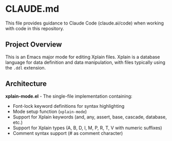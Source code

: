 # CLAUDE.md

This file provides guidance to Claude Code (claude.ai/code) when working with code in this repository.

## Project Overview

This is an Emacs major mode for editing Xplain files. Xplain is a database language for data definition and data manipulation, with files typically using the `.ddl` extension.

## Architecture

**xplain-mode.el** - The single-file implementation containing:
- Font-lock keyword definitions for syntax highlighting
- Mode setup function (`xplain-mode`)
- Support for Xplain keywords (and, any, assert, base, cascade, database, etc.)
- Support for Xplain types (A, B, D, I, M, P, R, T, V with numeric suffixes)
- Comment syntax support (# as comment character)
